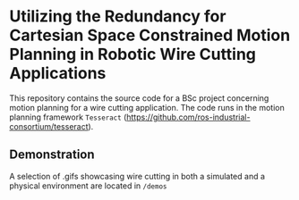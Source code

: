 # Utilizing the Redundancy for Cartesian Space Constrained Motion Planning in Robotic Wire Cutting Applications 
This repository contains the source code for a BSc project concerning motion planning for a wire cutting application.
The code runs in the motion planning framework `Tesseract` (https://github.com/ros-industrial-consortium/tesseract).

## Demonstration
A selection of .gifs showcasing wire cutting in both a simulated and a physical environment are located in `/demos`
